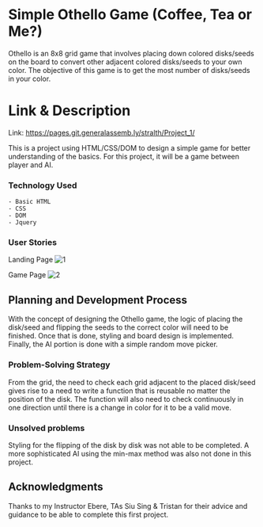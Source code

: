 # Simple Othello Game (Coffee, Tea or Me?)

Othello is an 8x8 grid game that involves placing down colored disks/seeds on the board to convert other adjacent colored disks/seeds to your own color. The objective of this game is to get the most number of disks/seeds in your color.

# Link & Description

Link: https://pages.git.generalassemb.ly/stralth/Project_1/

This is a project using HTML/CSS/DOM to design a simple game for better understanding of the basics. For this project, it will be a game between player and AI.

### Technology Used

```
- Basic HTML
- CSS
- DOM
- Jquery
```

### User Stories

Landing Page
![1](https://github.com/kenwong175/P1-Othello/blob/master/Screenshot%2020-12-27%at%2.26.01%PM.png)

Game Page
![2](https://github.com/kenwong175/P1-Othello/blob/master/Screenshot%2020-12-27%at%2.26.50%PM.png)

## Planning and Development Process

With the concept of designing the Othello game, the logic of placing the disk/seed and flipping the seeds to the correct color will need to be finished. Once that is done, styling and board design is implemented. Finally, the AI portion is done with a simple random move picker.

### Problem-Solving Strategy

From the grid, the need to check each grid adjacent to the placed disk/seed gives rise to a need to write a function that is reusable no matter the position of the disk. The function will also need to check continuously in one direction until there is a change in color for it to be a valid move.

### Unsolved problems

Styling for the flipping of the disk by disk was not able to be completed.
A more sophisticated AI using the min-max method was also not done in this project.

## Acknowledgments

Thanks to my Instructor Ebere, TAs Siu Sing & Tristan for their advice and guidance to be able to complete this first project.
